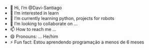 - 👋 Hi, I’m @Davi-Santiago
- 👀 I’m interested in learn
- 🌱 I’m currently learning python, projects for robots
- 💞️ I’m looking to collaborate on ...
- 📫 How to reach me ...
- 😄 Pronouns: ... He/him
- ⚡ Fun fact: Estou aprendendo programação a menos de 6 meses

<!---
Davi-Santiago/Davi-Santiago is a ✨ special ✨ repository because its `README.md` (this file) appears on your GitHub profile.
You can click the Preview link to take a look at your changes.
--->
